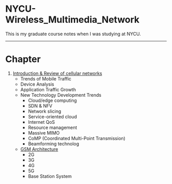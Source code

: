 NYCU-Wireless_Multimedia_Network
===

This is my graduate course notes when I was studying at NYCU.

---

# Chapter
1. [Introduction & Review of cellular networks](./Chapter/Introduction%20&%20Review%20of%20cellular%20networks.md)
   - Trends of Mobile Traffic
   - Device Analysis
   - Application Traffic Growth
   - New Technology Development Trends
     * Cloud/edge computing
     * SDN & NFV
     * Network slicing
     * Service-oriented cloud
     * Internet QoS
     * Resource management
     * Massive MIMO
     * CoMP (Coordinated Multi-Point Transmission)
     * Beamforming technolog
   - [GSM Architecture](./Chapter/GSM%20Architecture.md) 
     * 2G
     * 3G
     * 4G
     * 5G
     * Base Station System